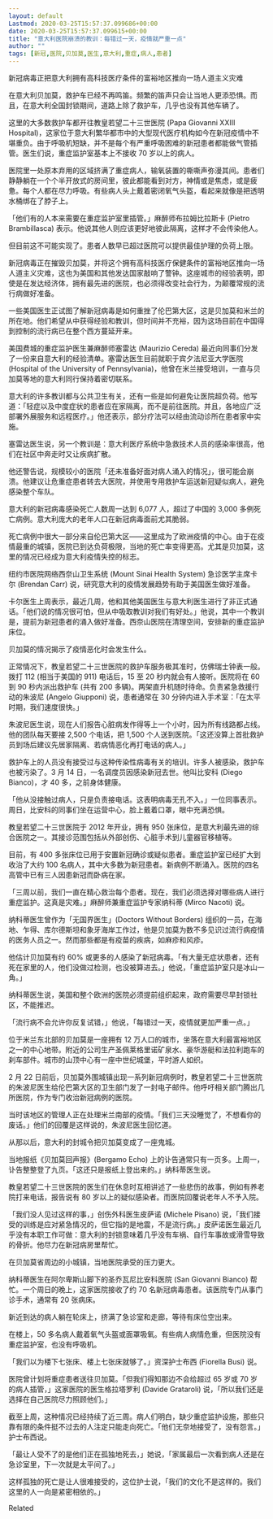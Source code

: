 ```yaml
---
layout: default
Lastmod: 2020-03-25T15:57:37.099686+00:00
date: 2020-03-25T15:57:37.099615+00:00
title: "意大利医院崩溃的教训：每错过一天，疫情就严重一点"
author: ""
tags: [新冠,医院,贝加莫,医生,意大利,重症,病人,患者]
---
```


新冠病毒正把意大利拥有高科技医疗条件的富裕地区推向一场人道主义灾难

在意大利贝加莫，救护车已经不再鸣笛。频繁的笛声只会让当地人更添恐惧。而且，在意大利全国封锁期间，道路上除了救护车，几乎也没有其他车辆了。

这里的大多数救护车都开往教皇若望二十三世医院 (Papa Giovanni XXIII Hospital)，这家位于意大利繁华都市中的大型现代医疗机构如今在新冠疫情中不堪重负。由于呼吸机短缺，并不是每个有严重呼吸困难的新冠患者都能做气管插管。医生们说，重症监护室基本上不接收 70 岁以上的病人。

医院里一处原本弃用的区域挤满了重症病人，输氧装置的嘶嘶声弥漫其间。患者们静静躺在一个个半开放式的房间里，彼此都能看到对方，神情或是焦虑，或是疲惫。每个人都在尽力呼吸。有些病人头上戴着密闭氧气头盔，看起来就像是把透明水桶绑在了脖子上。

「他们有的人本来需要在重症监护室里插管。」麻醉师布拉姆比拉斯卡 (Pietro Brambillasca) 表示。他说其他人则应该更好地彼此隔离，这样才不会传染他人。

但目前这不可能实现了。患者人数早已超过医院可以提供最佳护理的负荷上限。

新冠病毒正在摧毁贝加莫，并将这个拥有高科技医疗保健条件的富裕地区推向一场人道主义灾难，这也为美国和其他发达国家敲响了警钟。这座城市的经验表明，即使是在发达经济体，拥有最先进的医院，也必须得改变社会行为，为颠覆常规的流行病做好准备。

一些美国医生正试图了解新冠病毒是如何重挫了伦巴第大区，这是贝加莫和米兰的所在地。他们希望从中获得经验和教训，但时间并不充裕，因为这场目前在中国得到控制的流行病已在整个西方蔓延开来。

美国费城的重症监护医生兼麻醉师塞雷达 (Maurizio Cereda) 最近向同事们分发了一份来自意大利的经验清单。塞雷达医生目前就职于宾夕法尼亚大学医院 (Hospital of the University of Pennsylvania)，他曾在米兰接受培训，一直与贝加莫等地的意大利同行保持着密切联系。

意大利的许多教训都与公共卫生有关，还有一些是如何避免让医院超负荷。他写道：「轻症以及中度症状的患者应在家隔离，而不是前往医院。并且，各地应广泛部署外展服务和远程医疗。」他还表示，部分疗法可以经由流动诊所在患者家中实施。

塞雷达医生说，另一个教训是：意大利医疗系统中急救技术人员的感染率很高，他们在社区中奔走时又让疾病扩散。

他还警告说，规模较小的医院「还未准备好面对病人涌入的情况」，很可能会崩溃。他建议让危重症患者转去大医院，并使用专用救护车运送新冠疑似病人，避免感染整个车队。

意大利的新冠病毒感染死亡人数周一达到 6,077 人，超过了中国的 3,000 多例死亡病例。意大利庞大的老年人口在新冠病毒面前尤其脆弱。

死亡病例中很大一部分来自伦巴第大区——这里成为了欧洲疫情的中心。由于在疫情最重的城镇，医院已到达负荷极限，当地的死亡率变得更高。尤其是贝加莫，这里的情况已经成为意大利疫情失控的标志。

纽约市医院网络西奈山卫生系统 (Mount Sinai Health System) 急诊医学主席卡尔 (Brendan Carr) 说，研究意大利的疫情发展趋势有助于美国医生做好准备。

卡尔医生上周表示，最近几周，他和其他美国医生与意大利医生进行了非正式通话。「他们说的情况很可怕，但从中吸取教训对我们有好处。」他说，其中一个教训是，提前为新冠患者的涌入做好准备。西奈山医院在清理空间，安排新的重症监护床位。

贝加莫的情况揭示了疫情恶化时会发生什么。

正常情况下，教皇若望二十三世医院的救护车服务极其准时，仿佛瑞士钟表一般。拨打 112 (相当于美国的 911) 电话后，15 至 20 秒内就会有人接听。医院将在 60 到 90 秒内派出救护车 (共有 200 多辆)。两架直升机随时待命。负责紧急救援行动的朱波尼 (Angelo Giupponi) 说，患者通常在 30 分钟内进入手术室：「在太平时期，我们速度很快。」

朱波尼医生说，现在人们报告心脏病发作得等上一个小时，因为所有线路都占线。他的团队每天要接 2,500 个电话，把 1,500 个人送到医院。「这还没算上首批救护员到场后建议先居家隔离、若病情恶化再打电话的病人。」

救护车上的人员没有接受过与这种传染性病毒有关的培训。许多人被感染，救护车也被污染了。3 月 14 日，一名调度员因感染新冠去世。他叫比安科 (Diego Bianco)，才 40 多，之前身体健康。

「他从没接触过病人，只是负责接电话。这表明病毒无孔不入。」一位同事表示。周日，比安科的同事们坐在运营中心，脸上戴着口罩，眼中充满恐惧。

教皇若望二十三世医院于 2012 年开业，拥有 950 张床位，是意大利最先进的综合医院之一。其接诊范围包括从外部创伤、心脏手术到儿童器官移植等。

目前，有 400 多张床位已用于安置新冠确诊或疑似患者。重症监护室已经扩大到收治了大约 100 名病人，其中大多数为新冠患者。新病例不断涌入。医院的四名高管中已有三人因患新冠而卧病在家。

「三周以前，我们一直在精心救治每个患者。现在，我们必须选择对哪些病人进行重症监护。这真是灾难。」麻醉师兼重症监护专家纳科蒂 (Mirco Nacoti) 说。

纳科蒂医生曾作为「无国界医生」(Doctors Without Borders) 组织的一员，在海地、乍得、库尔德斯坦和象牙海岸工作过，他是贝加莫为数不多见识过流行病疫情的医务人员之一。然而那些都是有疫苗的疾病，如麻疹和风疹。

他估计贝加莫有约 60% 或更多的人感染了新冠病毒。「有大量无症状患者，还有死在家里的人，他们没做过检测，也没被算进去。」他说，「重症监护室只是冰山一角。」

纳科蒂医生说，美国和整个欧洲的医院必须提前组织起来，政府需要尽早封锁社区，不能推迟。

「流行病不会允许你反复试错，」他说，「每错过一天，疫情就更加严重一点。」

位于米兰东北部的贝加莫是一座拥有 12 万人口的城市，坐落在意大利最富裕地区之一的中心地带。附近的公司生产圣佩莱格里诺矿泉水、豪华游艇和法拉利跑车的刹车部件。城市的山顶中心有一座中世纪城堡，平时游人如织。

2 月 22 日前后，贝加莫外围城镇出现一系列新冠病例时，教皇若望二十三世医院的朱波尼医生给伦巴第大区的卫生部门发了一封电子邮件。他呼吁相关部门腾出几所医院，作为专门收治新冠病例的医院。

当时该地区的管理人正在处理米兰南部的疫情。「我们三天没睡觉了，不想看你的废话。」他们的回覆是这样说的，朱波尼医生回忆道。

从那以后，意大利的封城令把贝加莫变成了一座鬼城。

当地报纸《贝加莫回声报》(Bergamo Echo) 上的讣告通常只有一页多。上周一，讣告整整登了九页。「这还只是报纸上登出来的。」纳科蒂医生说。

教皇若望二十三世医院的医生们在休息时互相讲述了一些悲伤的故事，例如有养老院打来电话，报告说有 80 岁以上的疑似感染者。而医院回覆说老年人不予入院。

「我们没人见过这样的事，」创伤外科医生皮萨诺 (Michele Pisano) 说，「我们接受的训练是应对紧急情况的，但它指的是地震，不是流行病。」皮萨诺医生最近几乎没有本职工作可做：意大利的封锁意味着几乎没有车祸、自行车事故或滑雪导致的骨折。他尽力在新冠病房里帮忙。

在贝加莫省周边的小城镇，当地医院承受的压力更大。

纳科蒂医生在阿尔卑斯山脚下的圣乔瓦尼比安科医院 (San Giovanni Bianco) 帮忙。一个周日的晚上，这家医院接收了约 70 名新冠病毒患者。该医院专门从事门诊手术，通常有 20 张病床。

新近到达的病人躺在轮床上，挤满了急诊室和走廊，等待有床位空出来。

在楼上，50 多名病人戴着氧气头盔或面罩吸氧。有些病人病情危重，但医院没有重症监护室，也没有呼吸机。

「我们以为楼下七张床、楼上七张床就够了。」资深护士布西 (Fiorella Busi) 说。

医院曾计划将重症患者送往贝加莫。「但我们得知那边不会给超过 65 岁或 70 岁的病人插管，」这家医院的医生格拉塔罗利 (Davide Grataroli) 说，「所以我们还是选择在自己医院尽力照顾他们。」

截至上周，这种情况已经持续了近三周。病人们明白，缺少重症监护设施，那些只靠有限的条件挺不过去的人注定只能走向死亡。「他们无奈地接受了，没有怨言。」护士布西说。

「最让人受不了的是他们正在孤独地死去，」她说，「家属最后一次看到病人还是在急诊室里，下一次就是太平间了。」

这样孤独的死亡是让人很难接受的，这位护士说，「我们的文化不是这样的。我们这里的人一向是紧密相依的。」

Related

